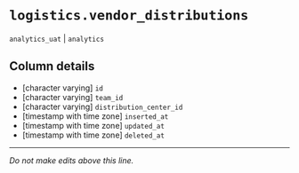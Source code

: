 # `logistics.vendor_distributions`
`analytics_uat` | `analytics`

## Column details
* [character varying] `id`
* [character varying] `team_id`
* [character varying] `distribution_center_id`
* [timestamp with time zone] `inserted_at`
* [timestamp with time zone] `updated_at`
* [timestamp with time zone] `deleted_at`

-------------------------------------------------------------------------------
*Do not make edits above this line.*
